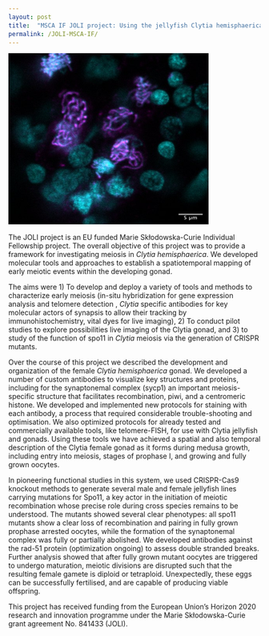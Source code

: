 ```yaml
---
layout: post
title:  "MSCA IF JOLI project: Using the jellyfish Clytia hemisphaerica to explore the first steps of meiosis by live-imaging"
permalink: /JOLI-MSCA-IF/
---
```

<img src="/assets/z11_sycp1_Series010_crop.jpg" alt="Image of a wild type Clytia hemisphaerica gonad, sycp1 antibody staining (magenta) and DNA (cyan)" width="400" height="341" title="Image of a wild type Clytia hemisphaerica gonad, sycp1 antibody staining (magenta) and DNA (cyan)">

The JOLI project is an EU funded Marie Skłodowska-Curie Individual Fellowship project. The overall objective of this project was to provide a framework for investigating meiosis in _Clytia hemisphaerica_. We developed molecular tools and approaches to establish a spatiotemporal mapping of early meiotic events within the developing gonad.

The aims were 1) To develop and deploy a variety of tools and methods to characterize early meiosis  (in-situ hybridization for gene expression analysis and telomere detection , _Clytia_ specific antibodies for key molecular actors of synapsis to allow their tracking by immunohistochemistry, vital dyes for live imaging), 2) To conduct pilot studies to explore possibilities live imaging of the Clytia gonad, and 3) to study of the function of  spo11 in _Clytia_ meiosis via the generation of CRISPR mutants.

Over the course of this project we described the development and organization of the female _Clytia hemisphaerica_ gonad. We developed a number of custom antibodies to visualize key structures and proteins, including for the synaptonemal complex (sycp1) an important meiosis-specific structure that facilitates recombination, piwi, and a centromeric histone. We developed and implemented  new protocols for staining with each antibody, a process that required considerable trouble-shooting and optimisation. We also optimized protocols for already tested and commercially available tools, like telomere-FISH, for use with Clytia jellyfish and gonads. Using these tools we have achieved a spatial and also temporal description of the Clytia female gonad as it forms during medusa growth, including entry into meiosis, stages of prophase I, and growing and fully grown oocytes.

In pioneering functional studies in this system, we used CRISPR-Cas9 knockout methods to generate several male and female jellyfish lines carrying mutations for Spo11, a key actor in the initiation of meiotic recombination  whose  precise role during cross species remains to be understood.  The mutants showed  several clear phenotypes: all spo11 mutants show a clear loss of recombination and pairing in fully grown prophase arrested oocytes, while the formation of the synaptonemal complex was fully or partially abolished. We developed antibodies against the rad-51 protein (optimization ongoing) to assess double stranded breaks. Further analysis showed that after fully grown mutant oocytes are triggered to undergo maturation,  meiotic divisions are disrupted such that the resulting female gamete is diploid or tetraploid. Unexpectedly, these eggs can be successfully fertilised, and are capable of producing viable offspring.

This project has received funding from the European Union’s Horizon 2020 research and innovation programme under the Marie Skłodowska-Curie grant agreement No. 841433 (JOLI).
